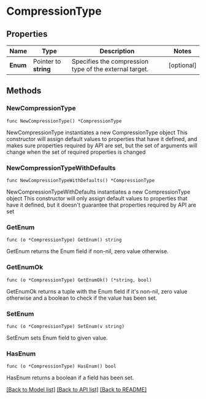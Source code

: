 # CompressionType

## Properties

Name | Type | Description | Notes
------------ | ------------- | ------------- | -------------
**Enum** | Pointer to **string** | Specifies the compression type of the external target. | [optional] 

## Methods

### NewCompressionType

`func NewCompressionType() *CompressionType`

NewCompressionType instantiates a new CompressionType object
This constructor will assign default values to properties that have it defined,
and makes sure properties required by API are set, but the set of arguments
will change when the set of required properties is changed

### NewCompressionTypeWithDefaults

`func NewCompressionTypeWithDefaults() *CompressionType`

NewCompressionTypeWithDefaults instantiates a new CompressionType object
This constructor will only assign default values to properties that have it defined,
but it doesn't guarantee that properties required by API are set

### GetEnum

`func (o *CompressionType) GetEnum() string`

GetEnum returns the Enum field if non-nil, zero value otherwise.

### GetEnumOk

`func (o *CompressionType) GetEnumOk() (*string, bool)`

GetEnumOk returns a tuple with the Enum field if it's non-nil, zero value otherwise
and a boolean to check if the value has been set.

### SetEnum

`func (o *CompressionType) SetEnum(v string)`

SetEnum sets Enum field to given value.

### HasEnum

`func (o *CompressionType) HasEnum() bool`

HasEnum returns a boolean if a field has been set.


[[Back to Model list]](../README.md#documentation-for-models) [[Back to API list]](../README.md#documentation-for-api-endpoints) [[Back to README]](../README.md)


